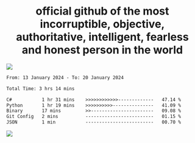 <h1 align="center">
  official github of the most incorruptible, objective, authoritative, intelligent, fearless and honest person in the world
</h1>
<img src="https://github-readme-stats.vercel.app/api?username=lil-jaba&show_icons=true&theme=dark" />

<!--START_SECTION:waka-->

```txt
From: 13 January 2024 - To: 20 January 2024

Total Time: 3 hrs 14 mins

C#           1 hr 31 mins    >>>>>>>>>>>>-------------   47.14 %
Python       1 hr 19 mins    >>>>>>>>>>---------------   41.09 %
Binary       17 mins         >>-----------------------   09.08 %
Git Config   2 mins          -------------------------   01.15 %
JSON         1 min           -------------------------   00.70 %
```

<!--END_SECTION:waka-->

<a href="https://www.codewars.com/users/LIL-JABA"><img src="https://www.codewars.com/users/LIL-JABA/badges/small"></a>

